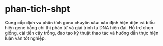 # phan-tich-shpt
Cung cấp dịch vụ phân tích gene chuyên sâu: xác định hiện diện và biểu hiện gene bằng chỉ thị phân tử và giải trình tự DNA hiện đại. Hỗ trợ chọn giống, cải tiến cây trồng, đào tạo kỹ thuật thao tác và hướng dẫn thực hiện luận văn tốt nghiệp.
